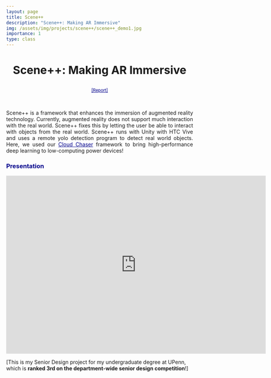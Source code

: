```yaml
---
layout: page
title: Scene++
description: "Scene++: Making AR Immersive"
img: /assets/img/projects/scene++/scene++_demo1.jpg
importance: 1
type: class
---
```


<h3 style="text-align: center;font-size:30px"> Scene++: Making AR Immersive </h3>
<p  align="center">
<a  style="color:darkblue;font-size:1.2vw" href="../../assets/pdf/Scene++_report.pdf">[Report]</a>
</p>

<div class="row">
    <div class="col-sm mt-3 mt-md-0" align="center">
        <img class="img-fluid rounded z-depth-1" src="{{ '/assets/img/projects/scene++/poster.png' | relative_url }}" alt="" title="example image"/>
    </div>
</div>

<br>
<p  align="justify">
    Scene++ is a framework that enhances the immersion of augmented reality technology. Currently, augmented reality does not support much interaction with the real world. Scene++ fixes this by letting the user be able to interact with objects from the real world. Scene++ runs with Unity with HTC Vive and uses a remote yolo detection program to detect real world objects. Here, we used our <a style="color:darkblue" href="https://zhengyiluo.github.io/projects/cloudchaser/">Cloud Chaser</a> framework to bring high-performance deep learning to low-computing power devices! 

</p>


<h3 style="color:darkblue">Presentation</h3>
<div class="embed-container">
<center>
  <iframe
      src="https://www.youtube.com/embed/yFffdJk0fK0"
      width="700"
      height="480"
      frameborder="0"
      allowfullscreen="">
  </iframe>
  </center>
</div>



[This is my Senior Design project for my undergraduate degree at UPenn, which is <b>ranked 3rd on the department-wide senior design competition</b>!]